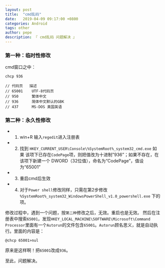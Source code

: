 ```yaml
---
layout: post
title:  "cmd乱码"
date:   2019-04-09 09:17:00 +0800
categories: Android
tags: other
author: pepe
description: 『 cmd乱码 问题解决 』
---
```


### 第一种：临时性修改
 cmd窗口之中：
 ```
 chcp 936
 
// 代码页   描述
// 65001    UTF-8代码页
// 950      繁体中文
// 936      简体中文默认的GBK
// 437      MS-DOS 美国英语
 ```
 
 ### 第二种：永久性修改
 
* 1. win+R 输入`regedit`进入注册表 
* 2. 找到 `HKEY_CURRENT_USER\Console\%SystemRoot%_system32_cmd.exe` 如果 该项下已存在`CodePage`项，则把值改为十进制”936”；如果不存在，在该项下新建一个 DWORD（32位值），命名为“CodePage”，值设为“65001” 
* 3. 重启cmd后生效 
* 4. 对于`Power shell`修改同样，只需在第2步修改 
    `%SystemRoot%_system32_WindowsPowerShell_v1.0_powershell.exe` 下的项。
    
 
修改过程中，遇到一个问题，按`第二种`修改之后，无效。重启也是无效。
然后在注册表中搜索`65001`，发现`HKEY_LOCAL_MACHINE\SOFTWARE\Microsoft\Command Processor`里面有一个`Autorun`的文件包含`65001`。`Autorun`顾名思义，就是自动执行。里面的内容是：

```
@chcp 65001>nul
```

原来是这样啊！把`65001`改成`936`。

至此，问题解决。

 
 